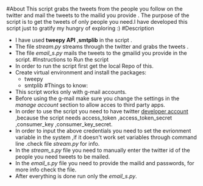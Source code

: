 #About
This script grabs the tweets from the people you follow on the twitter and mail the tweets to the mailid you provide .
The purpose of the script is to get the tweets of only people you need.I have developed this script just to gratify my hungry of exploring :)
#Description
- I have used **tweepy API** ,**smtplib** in the script .
- The file _stream.py_ streams through the twitter and grabs the tweets .
- The file _email_s.py_ mails the tweets to the gmailid you provide in the script.
#Instructions to Run the script
- In order to run the script first get the local Repo of this.
- Create virtual environment and install the packages: 
    - tweepy
    - smtplib
#Things to know:
- This script works only with g-mail accounts.
- Before using the g-mail make sure you change the settings in the _manage account_ section to allow acces to third party apps.
- In order to use the script you need to have twitter [developer account](https://developer.twitter.com/en) ,because the script needs 
access_token ,access_token_secret ,consumer_key ,consumer_key_secret.
- In order to input  the above credentials you need to set the evrionment variable in the system ,if it doesn't work 
set variables through command line .check file _stream.py_ for info.
- In the _stream\_s.py_ file you need to manually enter the twitter id of the people you need tweets to be mailed.
- In the _email\_s.py_ file you need to provide the mailid and passwords, for more info check the file. 
- After everything is done run only the _email\_s.py_.




    
